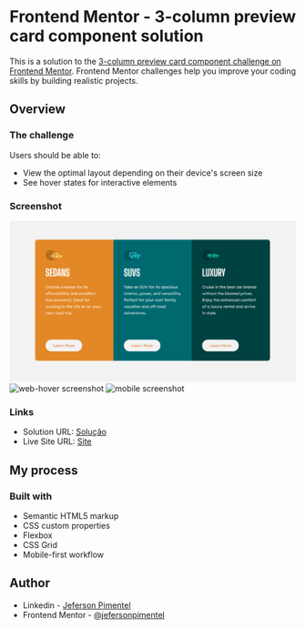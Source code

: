 # Frontend Mentor - 3-column preview card component solution

This is a solution to the [3-column preview card component challenge on Frontend Mentor](https://www.frontendmentor.io/challenges/3column-preview-card-component-pH92eAR2-). Frontend Mentor challenges help you improve your coding skills by building realistic projects. 

## Overview

### The challenge

Users should be able to:

- View the optimal layout depending on their device's screen size
- See hover states for interactive elements

### Screenshot

<img src="./screenshots/web.png" alt="web screenshot">
<img src="./screenshots/web-hover.png" alt="web-hover screenshot">
<img src="./screenshots/mobile.png" alt="mobile screenshot">

### Links

- Solution URL: [Solução](https://your-solution-url.com)
- Live Site URL: [Site](https://jefersonpimentel.github.io/Cartao-de-visualizacao-de-3-colunas/)

## My process

### Built with

- Semantic HTML5 markup
- CSS custom properties
- Flexbox
- CSS Grid
- Mobile-first workflow

## Author

- Linkedin - [Jeferson Pimentel](https://www.linkedin.com/in/jefersonpimentel21/)
- Frontend Mentor - [@jefersonpimentel](https://www.frontendmentor.io/profile/FrontalAce21)

